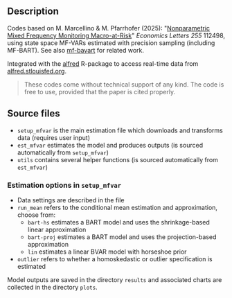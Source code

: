 ## Description
Codes based on M. Marcellino & M. Pfarrhofer (2025): "[Nonparametric Mixed Frequency Monitoring Macro-at-Risk](https://doi.org/10.1016/j.econlet.2025.112498)" _Economics Letters_ *255* 112498, using state space MF-VARs estimated with precision sampling (including MF-BART). See also [mf-bavart](https://github.com/mpfarrho/mf-bavart) for related work.

Integrated with the [alfred](https://cran.r-project.org/web/packages/alfred/index.html) R-package to access real-time data from [alfred.stlouisfed.org](https://alfred.stlouisfed.org).

> These codes come without technical support of any kind. The code is free to use, provided that the paper is cited properly.

## Source files
- `setup_mfvar` is the main estimation file which downloads and transforms data (requires user input)
- `est_mfvar` estimates the model and produces outputs (is sourced automatically from `setup_mfvar`)
- `utils` contains several helper functions (is sourced automatically from `est_mfvar`)

### Estimation options in `setup_mfvar`
- Data settings are described in the file
- `run_mean` refers to the conditional mean estimation and approximation, choose from:
  - `bart-hs` estimates a BART model and uses the shrinkage-based linear approximation
  - `bart-proj` estimates a BART model and uses the projection-based approximation
  - `lin` estimates a linear BVAR model with horseshoe prior
 - `outlier` refers to whether a homoskedastic or outlier specification is estimated

Model outputs are saved in the directory `results` and associated charts are collected in the directory `plots`.
